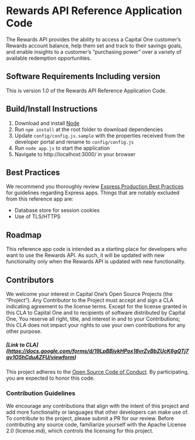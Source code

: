 # Rewards API Reference Application Code
The Rewards API provides the ability to access a Capital One customer’s Rewards account balance, help them set and track to their savings goals, and enable insights to a customer’s “purchasing power” over a variety of available redemption opportunities.

## Software Requirements Including version
This is version 1.0 of the Rewards API Reference Application Code. 

## Build/Install Instructions
1. Download and install [Node]
2. Run `npm install` at the root folder to download dependencies
3. Update `config/config.js.sample` with the properties received from the developer portal and rename to `config/config.js`
3. Run `node app.js` to start the application
4. Navigate to http://localhost:3000/ in your browser
 
## Best Practices
We recommend you thoroughly review [Express Production Best Practices] for guidelines regarding Express apps. Things that are notably excluded from this reference app are:
* Database store for session cookies
* Use of TLS/HTTPS


## Roadmap
This reference app code is intended as a starting place for developers who want to use the Rewards API. As such, it will be updated with new functionality only when the Rewards API is updated with new functionality.

## Contributors
We welcome your interest in Capital One’s Open Source Projects (the “Project”). Any Contributor to the Project must accept and sign a CLA indicating agreement to the license terms. Except for the license granted in this CLA to Capital One and to recipients of software distributed by Capital One, You reserve all right, title, and interest in and to your Contributions; this CLA does not impact your rights to use your own contributions for any other purpose.

##### [Link to CLA] (https://docs.google.com/forms/d/19LpBBjykHPox18vrZvBbZUcK6gQTj7qv1O5hCduAZFU/viewform)

This project adheres to the [Open Source Code of Conduct][code-of-conduct]. By participating, you are expected to honor this code.

[code-of-conduct]: http://www.capitalone.io/codeofconduct/

### Contribution Guidelines
We encourage any contributions that align with the intent of this project and add more functionality or languages that other developers can make use of. To contribute to the project, please submit a PR for our review. Before contributing any source code, familiarize yourself with the Apache License 2.0 (license.md), which controls the licensing for this project.

[node]:<https://nodejs.org>
[Express Production Best Practices]:<http://expressjs.com/en/advanced/best-practice-security.html>
